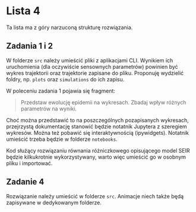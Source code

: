 # Lista 4

Ta lista ma z góry narzuconą strukturę rozwiązania. 

## Zadania 1 i 2
W folderze `src` należy umieścić pliki z aplikacjami CLI. Wynikiem ich uruchomienia (dla oczywiście sensownych parametrów) powinien być wykres trajektorii oraz trajektorie zapisane do pliku. Proponuję wydzielić foldry, np. `plots` oraz `simulations` do ich zapisu.


W poleceniu zadania 1 pojawia się fragment:

> Przedstaw ewolucję epidemii na wykresach. Zbadaj wpływ różnych parametrów na wyniki.

Choć można przedstawić to na poszczególnych pozapisanych wykresach, przejrzystą dokumentację stanowić będzie notatnik Jupytera z szeregiem wykresów. Można też pobawić się interaktywnością (ipywidgets). Notatnik umieścić trzeba będzie w folderze `notebooks`.

Kod służący rozwiązaniu równania różniczkowego opisującego model SEIR będzie kilkukrotnie wykorzystywany, warto więc umieścić go w osobnym pliku i importować.

## Zadanie 4

Rozwiązanie należy umieścić w folderze `src`. Animacje niech także będą zapisywane w dedykowanym folderze.